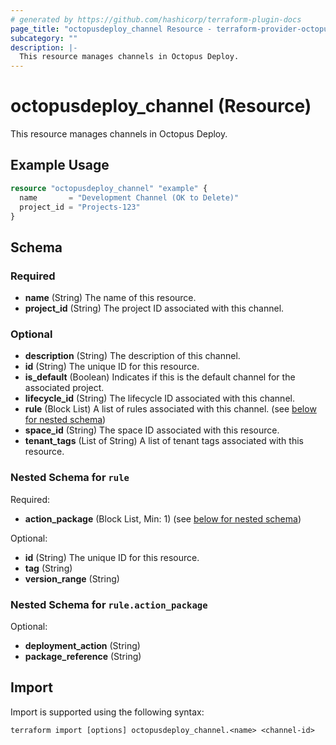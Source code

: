 ```yaml
---
# generated by https://github.com/hashicorp/terraform-plugin-docs
page_title: "octopusdeploy_channel Resource - terraform-provider-octopusdeploy"
subcategory: ""
description: |-
  This resource manages channels in Octopus Deploy.
---
```


# octopusdeploy_channel (Resource)

This resource manages channels in Octopus Deploy.

## Example Usage

```terraform
resource "octopusdeploy_channel" "example" {
  name       = "Development Channel (OK to Delete)"
  project_id = "Projects-123"
}
```

<!-- schema generated by tfplugindocs -->
## Schema

### Required

- **name** (String) The name of this resource.
- **project_id** (String) The project ID associated with this channel.

### Optional

- **description** (String) The description of this channel.
- **id** (String) The unique ID for this resource.
- **is_default** (Boolean) Indicates if this is the default channel for the associated project.
- **lifecycle_id** (String) The lifecycle ID associated with this channel.
- **rule** (Block List) A list of rules associated with this channel. (see [below for nested schema](#nestedblock--rule))
- **space_id** (String) The space ID associated with this resource.
- **tenant_tags** (List of String) A list of tenant tags associated with this resource.

<a id="nestedblock--rule"></a>
### Nested Schema for `rule`

Required:

- **action_package** (Block List, Min: 1) (see [below for nested schema](#nestedblock--rule--action_package))

Optional:

- **id** (String) The unique ID for this resource.
- **tag** (String)
- **version_range** (String)

<a id="nestedblock--rule--action_package"></a>
### Nested Schema for `rule.action_package`

Optional:

- **deployment_action** (String)
- **package_reference** (String)

## Import

Import is supported using the following syntax:

```shell
terraform import [options] octopusdeploy_channel.<name> <channel-id>
```
